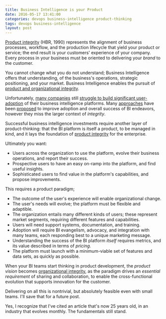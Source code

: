 ```yaml
---
title: Business Intelligence is your Product
date: 2016-05-17 13:41:00
categories: devops business-intelligence product-thinking
tags: devops business-intelligence
layout: post
---
```


[Product integrity][1] (HBR, 1990) represents the alignment of business processes, workflow, and the production lifecycle that yield your product or service; the end result is your customers' experience of your company. Every process in your business must be oriented to delivering your _brand_ to the customer.

You cannot change what you do not understand; Business Intelligence offers that understanding, of the business's operations, strategic positioning, and your market. Business Intelligence enables the pursuit of [product and organizational integrity][1].

Unfortunately, [many companies][2] still [struggle to build significant user-adoption][3] of their business intelligence platforms. Many [approaches][4] have been [proposed][5] to improve adoption and overall success of BI endeavors, however they miss the larger context of _integrity_.

Successful business intelligence investments require another layer of product-thinking: that the BI platform is itself a product, to be managed in kind, and it lays the foundation of [product integrity][1] for the enterprise.

Ultimately you want:

- Users across the organization to use the platform, evolve their business operations, and report their success.
- Prospective users to have an easy on-ramp into the platform, and find useful insights.
- Sophisticated users to find value in the platform's capabilities, and propose improvements.

This requires a product paradigm;

- The outcome of the user's experience will enable organizational change.
- The user's needs will evolve; the platform must be flexible and adaptible.
- The organization entails many different kinds of users; these represent market segments, requiring different features and capabilities.
- Users will need support systems, documentation, and training.
- Adoption will require BI evangelism, advocacy, and integration with many teams, each responding best to a unique marketing message.
- Understanding the success of the BI platform _itself_ requires metrics, and its value described in terms of _pricing_.
- The platform must launch with a minimum-viable set of features and data sets, as quickly as possible.

When your BI teams start thinking in product development, the _product vision_ becomes [organizational integrity][1], as the paradigm drives an _essential requirement_ of sharing and collaboration, to enable the cross-functional evolution that supports innovation for the customer.

Delivering on all this is nontrivial, but absolutely feasible even with small teams. I'll save that for a future post.

Yes, I recognize that I've cited an article that's now 25 years old, in an industry that evolves monthly. The fundamentals still stand.

[1]: https://hbr.org/1990/11/the-power-of-product-integrity
[2]: http://www.cio.com/article/2373576/enterprise-software/to-hell-with-business-intelligence--40-percent-of-execs-trust-gut.html
[3]: http://www.biscorecard.com/bi-adoption-flat/
[4]: http://www.mrc-productivity.com/blog/2015/03/7-practical-ways-to-improve-bi-user-adoption/
[5]: http://www.antivia.com/blog/?p=3432



